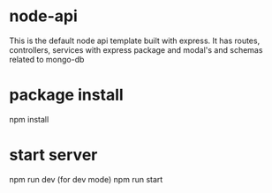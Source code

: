 # node-api
This is the default node api template built with express. It has routes, controllers, services  with express package and modal's and schemas related to mongo-db

# package install
npm install

# start server
npm run dev (for dev mode)
npm run start

